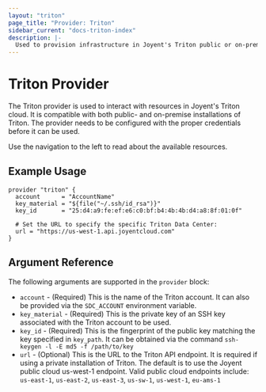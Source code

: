```yaml
---
layout: "triton"
page_title: "Provider: Triton"
sidebar_current: "docs-triton-index"
description: |-
  Used to provision infrastructure in Joyent's Triton public or on-premise clouds.
---
```


# Triton Provider

The Triton provider is used to interact with resources in Joyent's Triton cloud. It is compatible with both public- and on-premise installations of Triton. The provider needs to be configured with the proper credentials before it can be used.

Use the navigation to the left to read about the available resources.

## Example Usage

```
provider "triton" {
  account      = "AccountName"
  key_material = "${file("~/.ssh/id_rsa")}"
  key_id       = "25:d4:a9:fe:ef:e6:c0:bf:b4:4b:4b:d4:a8:8f:01:0f"

  # Set the URL to specify the specific Triton Data Center:
  url = "https://us-west-1.api.joyentcloud.com"
}
```

## Argument Reference

The following arguments are supported in the `provider` block:

* `account` - (Required) This is the name of the Triton account. It can also be provided via the `SDC_ACCOUNT` environment variable.
* `key_material` - (Required) This is the private key of an SSH key associated with the Triton account to be used.
* `key_id` - (Required) This is the fingerprint of the public key matching the key specified in `key_path`. It can be obtained via the command `ssh-keygen -l -E md5 -f /path/to/key`
* `url` - (Optional) This is the URL to the Triton API endpoint. It is required if using a private installation of Triton. The default is to use the Joyent public cloud us-west-1 endpoint. Valid public cloud endpoints include: `us-east-1`, `us-east-2`, `us-east-3`, `us-sw-1`, `us-west-1`, `eu-ams-1`
